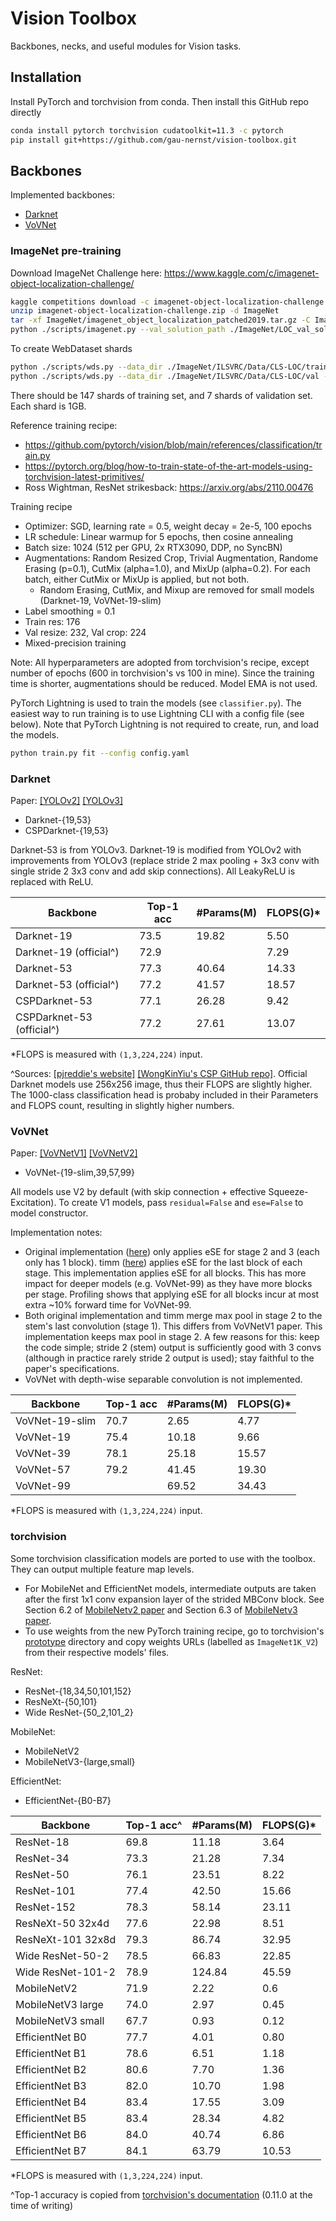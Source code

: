 # Vision Toolbox

Backbones, necks, and useful modules for Vision tasks.

## Installation

Install PyTorch and torchvision from conda. Then install this GitHub repo directly

```bash
conda install pytorch torchvision cudatoolkit=11.3 -c pytorch
pip install git+https://github.com/gau-nernst/vision-toolbox.git
```

## Backbones

Implemented backbones:

- [Darknet](#darknet)
- [VoVNet](#vovnet)

### ImageNet pre-training

Download ImageNet Challenge here: https://www.kaggle.com/c/imagenet-object-localization-challenge/

```bash
kaggle competitions download -c imagenet-object-localization-challenge
unzip imagenet-object-localization-challenge.zip -d ImageNet
tar -xf ImageNet/imagenet_object_localization_patched2019.tar.gz -C ImageNet
python ./scripts/imagenet.py --val_solution_path ./ImageNet/LOC_val_solution.csv --val_image_dir ./ImageNet/ILSVRC/Data/CLS-LOC/val
```

To create WebDataset shards

```bash
python ./scripts/wds.py --data_dir ./ImageNet/ILSVRC/Data/CLS-LOC/train --save_dir ./ImageNet/webdataset/train --shuffle True
python ./scripts/wds.py --data_dir ./ImageNet/ILSVRC/Data/CLS-LOC/val --save_dir ./ImageNet/webdataset/val --shuffle False
```

There should be 147 shards of training set, and 7 shards of validation set. Each shard is 1GB.

Reference training recipe:

- https://github.com/pytorch/vision/blob/main/references/classification/train.py
- https://pytorch.org/blog/how-to-train-state-of-the-art-models-using-torchvision-latest-primitives/
- Ross Wightman, ResNet strikesback: https://arxiv.org/abs/2110.00476

Training recipe

- Optimizer: SGD, learning rate = 0.5, weight decay = 2e-5, 100 epochs
- LR schedule: Linear warmup for 5 epochs, then cosine annealing
- Batch size: 1024 (512 per GPU, 2x RTX3090, DDP, no SyncBN)
- Augmentations: Random Resized Crop, Trivial Augmentation, Randome Erasing (p=0.1), CutMix (alpha=1.0), and MixUp (alpha=0.2). For each batch, either CutMix or MixUp is applied, but not both.
  - Random Erasing, CutMix, and Mixup are removed for small models (Darknet-19, VoVNet-19-slim)
- Label smoothing = 0.1
- Train res: 176
- Val resize: 232, Val crop: 224
- Mixed-precision training

Note: All hyperparameters are adopted from torchvision's recipe, except number of epochs (600 in torchvision's vs 100 in mine). Since the training time is shorter, augmentations should be reduced. Model EMA is not used.

PyTorch Lightning is used to train the models (see `classifier.py`). The easiest way to run training is to use Lightning CLI with a config file (see below). Note that PyTorch Lightning is not required to create, run, and load the models.

```bash
python train.py fit --config config.yaml
```

### Darknet

Paper: [[YOLOv2]](https://arxiv.org/abs/1612.08242) [[YOLOv3]](https://arxiv.org/abs/1804.02767)

- Darknet-{19,53}
- CSPDarknet-{19,53}

Darknet-53 is from YOLOv3. Darknet-19 is modified from YOLOv2 with improvements from YOLOv3 (replace stride 2 max pooling + 3x3 conv with single stride 2 3x3 conv and add skip connections). All LeakyReLU is replaced with ReLU.

Backbone                  | Top-1 acc | #Params(M) | FLOPS(G)*
--------------------------|-----------|------------|----------
Darknet-19                | 73.5      | 19.82      | 5.50
Darknet-19 (official^)    | 72.9      |            | 7.29
Darknet-53                | 77.3      | 40.64      | 14.33
Darknet-53 (official^)    | 77.2      | 41.57      | 18.57
CSPDarknet-53             | 77.1      | 26.28      | 9.42
CSPDarknet-53 (official^) | 77.2      | 27.61      | 13.07

*FLOPS is measured with `(1,3,224,224)` input.

^Sources: [[pjreddie's website]](https://pjreddie.com/darknet/imagenet/) [[WongKinYiu's CSP GitHub repo]](https://github.com/WongKinYiu/CrossStagePartialNetworks). Official Darknet models use 256x256 image, thus their FLOPS are slightly higher. The 1000-class classification head is probaby included in their Parameters and FLOPS count, resulting in slightly higher numbers.

### VoVNet

Paper: [[VoVNetV1]](https://arxiv.org/abs/1904.09730) [[VoVNetV2]](https://arxiv.org/abs/1911.06667)

- VoVNet-{19-slim,39,57,99}

All models use V2 by default (with skip connection + effective Squeeze-Excitation). To create V1 models, pass `residual=False` and `ese=False` to model constructor.

Implementation notes:

- Original implementation ([here](https://github.com/youngwanLEE/vovnet-detectron2/blob/master/vovnet/vovnet.py)) only applies eSE for stage 2 and 3 (each only has 1 block). timm ([here](https://github.com/rwightman/pytorch-image-models/blob/master/timm/models/vovnet.py)) applies eSE for the last block of each stage. This implementation applies eSE for all blocks. This has more impact for deeper models (e.g. VoVNet-99) as they have more blocks per stage. Profiling shows that applying eSE for all blocks incur at most extra ~10% forward time for VoVNet-99.
- Both original implementation and timm merge max pool in stage 2 to the stem's last convolution (stage 1). This differs from VoVNetV1 paper. This implementation keeps max pool in stage 2. A few reasons for this: keep the code simple; stride 2 (stem) output is sufficiently good with 3 convs (although in practice rarely stride 2 output is used); stay faithful to the paper's specifications.
- VoVNet with depth-wise separable convolution is not implemented.

Backbone       | Top-1 acc | #Params(M) | FLOPS(G)*
---------------|-----------|------------|----------
VoVNet-19-slim | 70.7      | 2.65       | 4.77
VoVNet-19      | 75.4      | 10.18      | 9.66
VoVNet-39      | 78.1      | 25.18      | 15.57
VoVNet-57      | 79.2      | 41.45      | 19.30
VoVNet-99      |           | 69.52      | 34.43

*FLOPS is measured with `(1,3,224,224)` input.

### torchvision

Some torchvision classification models are ported to use with the toolbox. They can output multiple feature map levels.

- For MobileNet and EfficientNet models, intermediate outputs are taken after the first 1x1 conv expansion layer of the strided MBConv block. See Section 6.2 of [MobileNetv2 paper](https://arxiv.org/abs/1801.04381) and Section 6.3 of [MobileNetv3 paper](https://arxiv.org/abs/1905.02244).
- To use weights from the new PyTorch training recipe, go to torchvision's [prototype](https://github.com/pytorch/vision/tree/main/torchvision/prototype/models) directory and copy weights URLs (labelled as `ImageNet1K_V2`) from their respective models' files.

ResNet:

- ResNet-{18,34,50,101,152}
- ResNeXt-{50,101}
- Wide ResNet-{50_2,101_2}

MobileNet:

- MobileNetV2
- MobileNetV3-{large,small}

EfficientNet:

- EfficientNet-{B0-B7}

Backbone          | Top-1 acc^ | #Params(M) | FLOPS(G)*
------------------|------------|------------|----------
ResNet-18         | 69.8       | 11.18      | 3.64
ResNet-34         | 73.3       | 21.28      | 7.34
ResNet-50         | 76.1       | 23.51      | 8.22
ResNet-101        | 77.4       | 42.50      | 15.66
ResNet-152        | 78.3       | 58.14      | 23.11
ResNeXt-50 32x4d  | 77.6       | 22.98      | 8.51
ResNeXt-101 32x8d | 79.3       | 86.74      | 32.95
Wide ResNet-50-2  | 78.5       | 66.83      | 22.85
Wide ResNet-101-2 | 78.9       | 124.84     | 45.59
MobileNetV2       | 71.9       | 2.22       | 0.6
MobileNetV3 large | 74.0       | 2.97       | 0.45
MobileNetV3 small | 67.7       | 0.93       | 0.12
EfficientNet B0   | 77.7       | 4.01       | 0.80
EfficientNet B1   | 78.6       | 6.51       | 1.18
EfficientNet B2   | 80.6       | 7.70       | 1.36
EfficientNet B3   | 82.0       | 10.70      | 1.98
EfficientNet B4   | 83.4       | 17.55      | 3.09
EfficientNet B5   | 83.4       | 28.34      | 4.82
EfficientNet B6   | 84.0       | 40.74      | 6.86
EfficientNet B7   | 84.1       | 63.79      | 10.53

*FLOPS is measured with `(1,3,224,224)` input.

^Top-1 accuracy is copied from [torchvision's documentation](https://pytorch.org/vision/stable/models.html) (0.11.0 at the time of writing)
